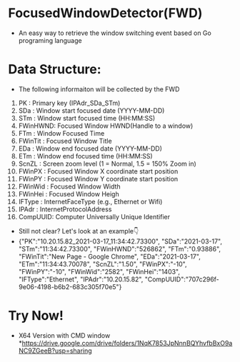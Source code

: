 # FocusedWindowDetector(FWD)
* An easy way to retrieve the window switching event based on Go programing language


# Data Structure:
* The following informaiton will be collected by the FWD
1.  PK      : Primary key (IPAdr_SDa_STm)
2.  SDa     : Window start focused date (YYYY-MM-DD)
3.  STm     : Window start focused time (HH:MM:SS)
4.  FWinHWND: Focused Window HWND(Handle to a window)
5.  FTm     : Window Focused Time
6.  FWinTit : Focused Window Title
7.  EDa     : Window end focused date (YYYY-MM-DD)
8.  ETm     : Window end focused time (HH:MM:SS)
9.  ScnZL   : Screen zoom level (1 = Normal, 1.5 = 150% Zoom in)
10. FWinPX  : Focused Window X coordinate start position
11. FWinPY  : Focused Window Y coordinate start position
12. FWinWid : Focused Window Width
13. FWinHei : Focused Window Heigh
14. IFType  : InternetFaceType (e.g., Ethernet or Wifi)
15. IPAdr   : InternetProtocolAddress
16. CompUUID: Computer Universally Unique Identifier

* Still not clear? Let's look at an example👇
* {"PK":"10.20.15.82_2021-03-17_11:34:42.73300", "SDa":"2021-03-17", "STm":"11:34:42.73300", "FWinHWND":"526862", "FTm":"0.93886", "FWinTit":"New Page - Google Chrome", "EDa":"2021-03-17", "ETm":"11:34:43.70078", "ScnZL":"1.50", "FWinPX":"-10", "FWinPY":"-10", "FWinWid":"2582", "FWinHei":"1403", "IFType":"Ethernet", "IPAdr":"10.20.15.82", "CompUUID":"707c296f-9e06-4198-b6b2-683c305f70e5"}


# Try Now!
* X64 Version with CMD window
  *https://drive.google.com/drive/folders/1NqK7853JpNnnBQYhvfbBxO9aNC9ZGeeB?usp=sharing
